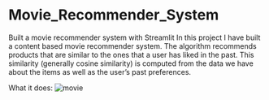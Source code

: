 # Movie_Recommender_System
Built a movie recommender system with Streamlit 
In this project I have built a content based movie recommender system. The algorithm recommends products that are similar to the ones that a user has liked in the past. This similarity (generally cosine similarity) is computed from the data we have about the items as well as the user’s past preferences.

What it does:
![movie](https://github.com/user-attachments/assets/d35fd9e6-c468-432a-8c1d-fe62e6711d99)
